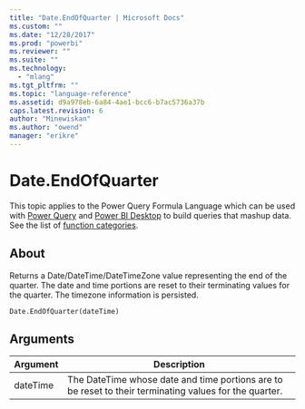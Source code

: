 ```yaml
---
title: "Date.EndOfQuarter | Microsoft Docs"
ms.custom: ""
ms.date: "12/28/2017"
ms.prod: "powerbi"
ms.reviewer: ""
ms.suite: ""
ms.technology: 
  - "mlang"
ms.tgt_pltfrm: ""
ms.topic: "language-reference"
ms.assetid: d9a978eb-6a84-4ae1-bcc6-b7ac5736a37b
caps.latest.revision: 6
author: "Minewiskan"
ms.author: "owend"
manager: "erikre"
---
```

# Date.EndOfQuarter
This topic applies to the Power Query Formula Language which can be used with [Power Query](https://support.office.com/article/Introduction-to-Microsoft-Power-Query-for-Excel-6E92E2F4-2079-4E1F-BAD5-89F6269CD605) and [Power BI Desktop](http://go.microsoft.com/fwlink/p/?LinkId=618607) to build queries that mashup data. See the list of [function categories](https://msdn.microsoft.com/en-us/library/mt211003.aspx).  
  
## About  
Returns a Date/DateTime/DateTimeZone value representing the end of the quarter. The date and time portions are reset to their terminating values for the quarter. The timezone information is persisted.  
  
```  
Date.EndOfQuarter(dateTime)  
```  
  
## Arguments  
  
|Argument|Description|  
|------------|---------------|  
|dateTime|The DateTime whose date and time portions are to be reset to their terminating values for the quarter.|  
  
